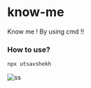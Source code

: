 # know-me

Know me ! By using cmd !!

### How to use?

```javascript
npx utsavshekh
```
![ss](https://user-images.githubusercontent.com/62152963/123678148-93ebd400-d863-11eb-95e9-79ce2013cd74.PNG)
